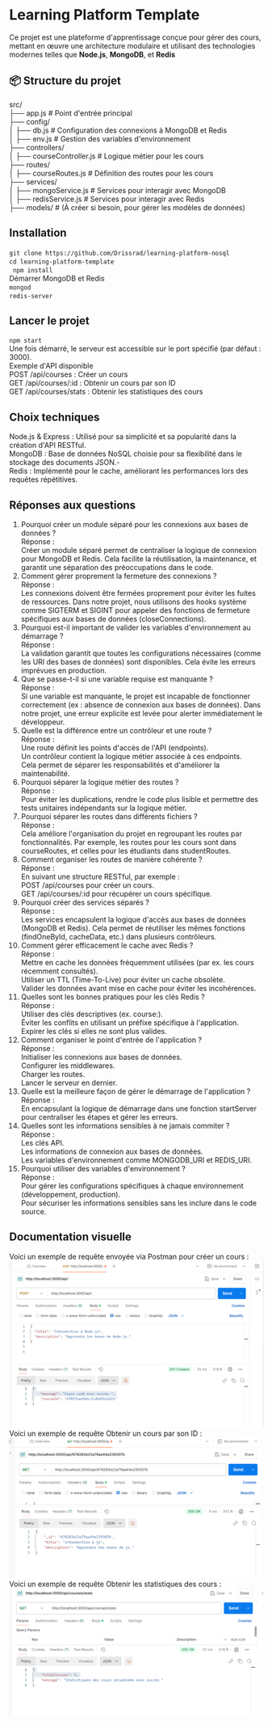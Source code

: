 # Learning Platform Template
Ce projet est une plateforme d'apprentissage conçue pour gérer des cours, mettant en œuvre une architecture modulaire et utilisant des technologies modernes telles que **Node.js**, **MongoDB**, et **Redis**
## 📦 Structure du projet

src/<br>
├── app.js                   # Point d'entrée principal<br>
├── config/                                             <br>
│   ├── db.js                # Configuration des connexions à MongoDB et Redis <br>
│   ├── env.js               # Gestion des variables d'environnement      <br>
├── controllers/            <br>
│   ├── courseController.js  # Logique métier pour les cours <br>
├── routes/ <br>
│   ├── courseRoutes.js      # Définition des routes pour les cours <br>
├── services/        <br>
│   ├── mongoService.js      # Services pour interagir avec MongoDB <br>
│   ├── redisService.js      # Services pour interagir avec Redis <br>
├── models/                  # (À créer si besoin, pour gérer les modèles de données)<br>
 ## Installation
  `git clone https://github.com/Drissrad/learning-platform-nosql` <br>
  `cd learning-platform-template`                           <br>
 ` npm install`                                              <br>
  Démarrer MongoDB et Redis  <br>
   `mongod` <br>
  `redis-server` <br>
 ##  Lancer le projet
 `npm start` <br>
Une fois démarré, le serveur est accessible sur le port spécifié (par défaut : 3000). <br>
Exemple d'API disponible  <br>
POST /api/courses : Créer un cours <br>
GET /api/courses/:id : Obtenir un cours par son ID <br>
GET /api/courses/stats : Obtenir les statistiques des cours<br>
## Choix techniques
Node.js & Express : Utilisé pour sa simplicité et sa popularité dans la création d'API RESTful. <br>
MongoDB : Base de données NoSQL choisie pour sa flexibilité dans le stockage des documents JSON.-<br>
Redis : Implémenté pour le cache, améliorant les performances lors des requêtes répétitives.<br>
## Réponses aux questions 
1. Pourquoi créer un module séparé pour les connexions aux bases de données ?<br>
Réponse :<br>
Créer un module séparé permet de centraliser la logique de connexion pour MongoDB et Redis. Cela facilite la réutilisation, la maintenance, et garantit une séparation des préoccupations dans le code. <br>
2. Comment gérer proprement la fermeture des connexions ?<br>
Réponse :<br>
Les connexions doivent être fermées proprement pour éviter les fuites de ressources. Dans notre projet, nous utilisons des hooks système comme SIGTERM et SIGINT pour appeler des fonctions de fermeture spécifiques aux bases de données (closeConnections).<br>
3. Pourquoi est-il important de valider les variables d'environnement au démarrage ?<br>
Réponse :<br>
La validation garantit que toutes les configurations nécessaires (comme les URI des bases de données) sont disponibles. Cela évite les erreurs imprévues en production.<br>
4. Que se passe-t-il si une variable requise est manquante ?<br>
Réponse :<br>
Si une variable est manquante, le projet est incapable de fonctionner correctement (ex : absence de connexion aux bases de données). Dans notre projet, une erreur explicite est levée pour alerter immédiatement le développeur.<br>
5. Quelle est la différence entre un contrôleur et une route ?<br>
Réponse :<br>
Une route définit les points d'accès de l'API (endpoints).<br>
Un contrôleur contient la logique métier associée à ces endpoints.<br>
Cela permet de séparer les responsabilités et d'améliorer la maintenabilité.<br>
6. Pourquoi séparer la logique métier des routes ?<br>
Réponse :<br>
Pour éviter les duplications, rendre le code plus lisible et permettre des tests unitaires indépendants sur la logique métier.<br>
7. Pourquoi séparer les routes dans différents fichiers ?<br>
Réponse :<br>
Cela améliore l'organisation du projet en regroupant les routes par fonctionnalités. Par exemple, les routes pour les cours sont dans courseRoutes, et celles pour les étudiants dans studentRoutes.<br>
8. Comment organiser les routes de manière cohérente ?<br>
Réponse :<br>
En suivant une structure RESTful, par exemple :<br>
POST /api/courses pour créer un cours.<br>
GET /api/courses/:id pour récupérer un cours spécifique.<br>
9. Pourquoi créer des services séparés ?<br>
Réponse :<br>
Les services encapsulent la logique d'accès aux bases de données (MongoDB et Redis). Cela permet de réutiliser les mêmes fonctions (findOneById, cacheData, etc.) dans plusieurs contrôleurs.<br>
10. Comment gérer efficacement le cache avec Redis ?<br>
Réponse :<br>
Mettre en cache les données fréquemment utilisées (par ex. les cours récemment consultés).<br>
Utiliser un TTL (Time-To-Live) pour éviter un cache obsolète.<br>
Valider les données avant mise en cache pour éviter les incohérences.<br>
11. Quelles sont les bonnes pratiques pour les clés Redis ?<br>
Réponse :<br>
Utiliser des clés descriptives (ex. course:<courseId>). <br>
Éviter les conflits en utilisant un préfixe spécifique à l'application. <br>
Expirer les clés si elles ne sont plus valides. <br>
12. Comment organiser le point d'entrée de l'application ?<br>
Réponse :<br>
Initialiser les connexions aux bases de données.<br>
Configurer les middlewares.<br>
Charger les routes.<br>
Lancer le serveur en dernier.<br>
13. Quelle est la meilleure façon de gérer le démarrage de l'application ? <br>
Réponse :<br>
En encapsulant la logique de démarrage dans une fonction startServer pour centraliser les étapes et gérer les erreurs.<br>
14. Quelles sont les informations sensibles à ne jamais commiter ?<br>
Réponse :<br>
Les clés API.<br>
Les informations de connexion aux bases de données.<br>
Les variables d'environnement comme MONGODB_URI et REDIS_URI.<br>
15. Pourquoi utiliser des variables d'environnement ? <br>
Réponse :<br>
Pour gérer les configurations spécifiques à chaque environnement (développement, production).<br>
Pour sécuriser les informations sensibles sans les inclure dans le code source.<br>
## Documentation visuelle
Voici un exemple de requête envoyée via Postman pour créer un cours :
![Requête POST /api/courses](images/img1.png)
Voici un exemple de requête Obtenir un cours par son ID :
![Requête GET /api/courses/:id](images/img2.png)
Voici un exemple de requête Obtenir les statistiques des cours :
![Requête GET /api/courses/stats](images/img3.png)
